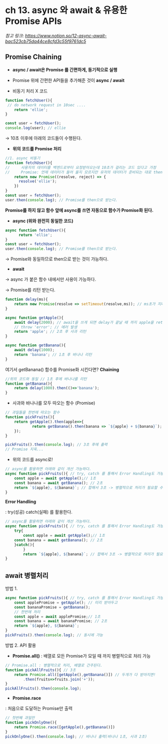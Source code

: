 # ch 13. async 와 await & 유용한 Promise APIs

*참고 링크: https://www.notion.so/12-async-await-bac523cb75da44ce8cfd3c55f9761dc5*

## Promise Chaining


- **async / await은 Promise 를 간편하게, 동기적으로 실행**
- Promise 위에 간편한 API들을 추가해준 것이 **async / await**

- 비동기 처리 X 코드

```jsx
function fetchUser(){
 // do network request in 10sec .... 
	return 'ellie';
}

const user = fetchUser(); 
console.log(user); // ellie 
```

→ 10초 이후에 아래의 코드들이 수행된다. 

- **위의 코드를 Promise 처리**

```jsx
//1. async 비동기
function fetchUser(){
//     사용자의 데이터를 백엔드로부터 요청받아오는데 10초가 걸리는 코드 있다고 가정
//     Promise: 언제 데이터가 들어 올지 모르지만 유저의 데이터가 준비되는 대로 then을 붙여놓으면 그리로 전송해줄께!
    return new Promise((resolve, reject) => {
      resolve('ellie');
    })
}
const user = fetchUser(); 
user.then(console.log); // Promise를 then으로 받는다. 
```

**Promise를 하지 않고 함수 앞에 async를 쓰면 자동으로 함수가 Promise화 된다.** 

- **async (위와 완전히 동일한 코드)**

```jsx
async function fetchUser(){
      return 'ellie';  
}
const user = fetchUser(); 
user.then(console.log); // Promise를 then으로 받는다. 
```

→ Promise와 동일하므로 then으로 받는 것이 가능하다. 

- **await**

→ async 가 붙은 함수 내에서만 사용이 가능하다.

→ Promise를 리턴 받는다.  

```jsx
function delay(ms){
    return new Promise(resolve => setTimeout(resolve,ms)); // ms초가 지나면 resolve를 반환
}

async function getApple(){
    await delay(2000); // await을 쓰게 되면 delay가 끝날 때 까지 apple을 return 하지 않고 기다린다.
    // throw 'error'; // 에러 발생
    return 'apple'; // 2초 후 사과 리턴
}

async function getBanana(){
    await delay(1000);
    return 'banana'; // 1초 후 바나나 리턴
} 
```

여기서 getBanana() 함수를 Promise화 시킨다면? **Chaining** 

```jsx
//위의 코드와 동일 // 1초 후에 바나나를 리턴
function getBanana(){
    return delay(1000).then(()=>'banana');
}
```

- 사과와 바나나를 모두 따오는 함수 (Promise)

```jsx
// 과일들을 한번에 따오는 함수
function pickFruits(){
    return getApple().then(apple=>{
            return getBanana().then(banana => `${apple} + ${banana}`);
    });
}

pickFruits().then(console.log); // 3초 후에 출력 
// Promise 지옥...
```

- 위의 코드를 async로!

```jsx
// async를 활용하면 아래와 같이 개선 가능하다.
async function pickFruits(){ // try, catch 를 통해서 Error Handling도 가능
    const apple = await getApple();// 1초
    const banana = await getBanana(); // 2초
    return `${apple}, ${banana}`; // 합해서 3초 -> 병렬적으로 처리가 필요할 수 있다.
}
```

**Error Handling** 

: try(성공) catch(실패) 를 활용한다.  

```jsx
// async를 활용하면 아래와 같이 개선 가능하다.
async function pickFruits(){ // try, catch 를 통해서 Error Handling도 가능
    try{
		const apple = await getApple();// 1초
    const banana = await getBanana(); // 2초
    }catch(){
		}
		return `${apple}, ${banana}`; // 합해서 3초 -> 병렬적으로 처리가 필요할 수 있다.
}
```

## await 병렬처리

방법 1. 

```jsx
async function pickFruits(){ // try, catch 를 통해서 Error Handling도 가능
    const applePromise = getApple(); // 미리 받아두고
    const bananaPromise = getBanana();
    // 한번에 처리
    const apple = await applePromise;// 1초
    const banana = await bananaPromise; // 2초
    return `${apple}, ${banana}`; 
}
pickFruits().then(console.log); // 동시에 가능 
```

방법 2. API 활용

- **Promise.all()** : 배열로 모든 Promise가 모일 때 까지  병렬적으로 처리 가능

```jsx
// Promise.all : 병렬적으로 처리, 배열로 간주된다.
function pickAllFruits(){ // 3초
    return Promise.all([getApple(),getBanana()]) // 두개가 다 받아지면!
        .then(fruits=>fruits.join('+'));
}
pickAllFruits().then(console.log);
```

- **Promise.race**

: 처음으로 도달하는 Promise만 출력 

```jsx
// 첫번째 과일만
function pickOnlyOne(){
    return Promise.race([getApple(),getBanana()])
}
pickOnlyOne().then(console.log); // 바나나 출력(바나나 1초, 사과 2초)
```